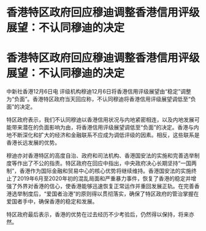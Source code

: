 # 香港特区政府回应穆迪调整香港信用评级展望：不认同穆迪的决定

# 香港特区政府回应穆迪调整香港信用评级展望：不认同穆迪的决定

中新社香港12月6日电
评级机构穆迪12月6日将香港信用评级展望由“稳定”调整为“负面”。香港特区政府当天回应称，不认同穆迪将香港信用评级展望调低至“负面”的决定。

特区政府表示，我们不认同穆迪以香港信用状况与内地紧密相连，以及内地发展可能带来潜在的负面影响为由，将香港信用评级展望调低至“负面”的决定。香港与内地不断深化和扩大的经济和金融联系不应成为调低评级的因素。相反，这些联系是香港长远发展的优势。

穆迪亦对香港特区的高度自治、政府和司法机构、香港国安法的实施和完善选举制度等作出了不公的指责。特区政府在回应中指出，中央政府决心长期坚持“一国两制”，香港作为国际金融和贸易中心的核心优势将继续维持。香港国安法的实施终止了2019年6月至2020年初的混乱局面和严重暴力事件，恢复了香港的稳定并增强了外界对香港的信心，使香港能够迅速恢复正常运作并重回发展正轨。在完善香港选举制度后，“爱国者治港”的原则得以贯彻落实，确保了特区政府的管治掌握在爱国者手中，确保香港的稳定和发展。

特区政府最后表示，香港的优势在过去经历不少考验后，仍然得以保持，将来亦然。

